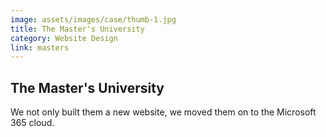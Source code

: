 ```yaml
---
image: assets/images/case/thumb-1.jpg
title: The Master's University
category: Website Design
link: masters
---
```

## The Master's University

We not only built them a new website, we moved them on to the Microsoft 365 cloud.